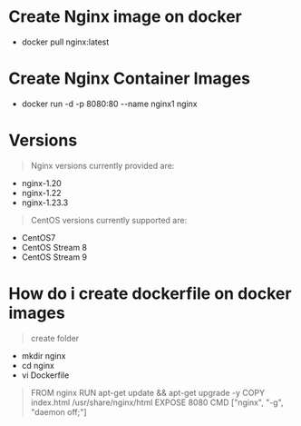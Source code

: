 # Create Nginx image on docker
- docker pull nginx:latest
# Create Nginx Container Images
- docker run -d -p 8080:80 --name nginx1 nginx
#  Versions
> Nginx versions currently provided are:
* nginx-1.20
* nginx-1.22
* nginx-1.23.3
> CentOS versions currently supported are:
* CentOS7
* CentOS Stream 8
* CentOS Stream 9
# How do i create dockerfile on docker images
> create folder
 - mkdir nginx
 - cd nginx
 - vi Dockerfile
  >FROM nginx
  >RUN apt-get update && apt-get upgrade -y
  >COPY index.html /usr/share/nginx/html
  >EXPOSE 8080
  >CMD ["nginx", "-g", "daemon off;"]


 
